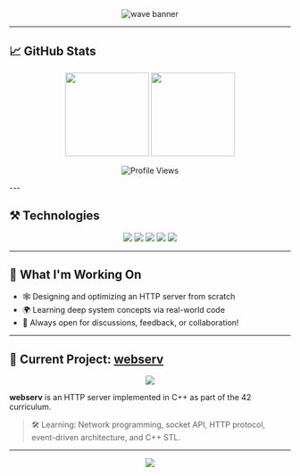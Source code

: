 <div align="center">
  <img src="https://capsule-render.vercel.app/api?type=waving&color=4F2E91&height=180&section=header&text=Hi!%20I'm%20Dilara%20👾&fontSize=48&fontColor=ffffff" alt="wave banner"/>
</div>

---
## 📈 GitHub Stats

<p align="center">
  <img src="https://github-readme-stats.vercel.app/api?username=dubu13&show_icons=true&count_private=true&theme=tokyonight" height="150"/>
  <img src="https://github-readme-stats.vercel.app/api/top-langs/?username=dubu13&layout=compact&theme=tokyonight" height="150"/>
</p>

<p align="center">
  <img src="https://komarev.com/ghpvc/?username=dubu13&color=4F2E91" alt="Profile Views" />
</p>
---


## ⚒️ Technologies

<p align="center">
  <img src="https://img.shields.io/badge/C-00599C?style=flat-square&logo=c&logoColor=white"/>
  <img src="https://img.shields.io/badge/C++-00599C?style=flat-square&logo=c%2B%2B&logoColor=white"/>
  <img src="https://img.shields.io/badge/Linux-009485?style=flat-square&logo=linux&logoColor=white"/>
  <img src="https://img.shields.io/badge/Networking-3277A8?style=flat-square"/>
  <img src="https://img.shields.io/badge/GitHub-181717?style=flat-square&logo=github&logoColor=white"/>
</p>

---

## 🌱 What I'm Working On

- 🕸️ Designing and optimizing an HTTP server from scratch
- 🌍 Learning deep system concepts via real-world code
- 💭 Always open for discussions, feedback, or collaboration!

---
## 🚩 Current Project: <a href="https://github.com/dubu13/webserv">webserv</a>

<p align="center">
  <a href="https://github.com/dubu13/webserv">
    <img src="https://github-readme-stats.vercel.app/api/pin/?username=dubu13&repo=webserv&theme=algolia" />
  </a>
</p>

**webserv** is an HTTP server implemented in C++ as part of the 42 curriculum.  
> 🛠️ Learning: Network programming, socket API, HTTP protocol, event-driven architecture, and C++ STL.

---

<div align="center">
  <img src="https://capsule-render.vercel.app/api?type=waving&color=4F2E91&height=120&section=footer"/>
</div>
